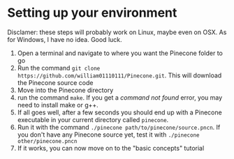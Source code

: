 # Setting up your environment

Disclamer: these steps will probably work on Linux, maybe even on OSX. As for Windows, I have no idea. Good luck.

1. Open a terminal and navigate to where you want the Pinecone folder to go
2. Run the command `git clone https://github.com/william01110111/Pinecone.git`. This will download the Pinecone source code
3. Move into the Pinecone directory
4. run the command `make`. If you get a _command not found_ error, you may need to install make or g++.
5. If all goes well, after a few seconds you should end up with a Pinecone executable in your current directory called `pinecone`.
6. Run it with the command `./pinecone path/to/pinecone/source.pncn`. If you don't have any Pinecone source yet, test it with `./pinecone other/pinecone.pncn`
7. If it works, you can now move on to the "basic concepts" tutorial
